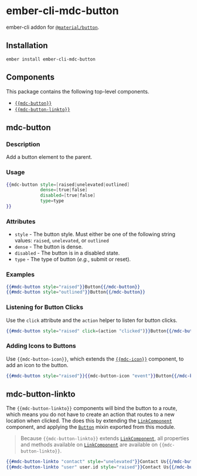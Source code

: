 ember-cli-mdc-button
======================

ember-cli addon for [`@material/button`](https://github.com/material-components/material-components-web/tree/master/packages/mdc-button).

Installation
------------

    ember install ember-cli-mdc-button

Components
-----------

This package contains the following top-level components.

* [`{{mdc-button}}`](#mdc-button)
* [`{{mdc-button-linkto}}`](#mdc-button-linkto)

mdc-button
---------------------

### Description

Add a button element to the parent.

### Usage

```handlebars
{{mdc-button style=[raised|unelevated|outlined]
             dense=[true|false]
             disabled=[true|false]
             type=type
}}
```

### Attributes

* `style` - The button style. Must either be one of the following string values: `raised`, `unelevated`, or `outlined`
* `dense` - The button is dense.
* `disabled` - The button is in a disabled state.
* `type` - The type of button (*e.g.*, submit or reset).

### Examples

```handlebars
{{#mdc-button style="raised"}}Button{{/mdc-button}}
{{#mdc-button style="outlined"}}Button{{/mdc-button}}
```

### Listening for Button Clicks

Use the `click` attribute and the `action` helper to listen for button clicks.

```handlebars
{{#mdc-button style="raised" click=(action "clicked")}}Button{{/mdc-button}}
```

### Adding Icons to Buttons

Use `{{mdc-button-icon}}`, which extends the 
[`{{mdc-icon}}`](https://github.com/onehilltech/ember-cli-mdc/tree/master/packages/mdc-icon) 
component, to add an icon to the button.

```handlebars
{{#mdc-button style="raised"}}{{mdc-button-icon "event"}}Button{{/mdc-button}}
```

mdc-button-linkto
---------------------

The `{{mdc-button-linkto}}` components will bind the button to a route, which means you
do not have to create an action that routes to a new location when clicked. The 
does this by extending the [`LinkComponent`](https://emberjs.com/api/ember/3.3/classes/LinkComponent) 
component, and applying the [`Button`](https://github.com/onehilltech/ember-cli-mdc/blob/master/packages/mdc-button/addon/mixins/button.js) mixin
exported from this module.

> Because `{{mdc-button-linkto}}` extends [`LinkComponent`](https://emberjs.com/api/ember/3.3/classes/LinkComponent),
> all properties and methods available on [`LinkComponent`](https://emberjs.com/api/ember/3.3/classes/LinkComponent)
> are available on `{{mdc-button-linkto}}`.

```handlebars
{{#mdc-button-linkto "contact" style="unelevated"}}Contact Us{{/mdc-button-linkto}}
{{#mdc-button-linkto "user" user.id style="raised"}}Contact Us{{/mdc-button-linkto}}
```    

